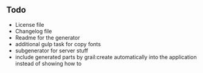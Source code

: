 ## Todo

  - License file
  - Changelog file
  - Readme for the generator
  - additional gulp task for copy fonts
  - subgenerator for server stuff
  - include generated parts by grail:create automatically into the application instead of showing how to
